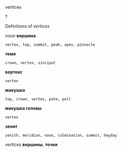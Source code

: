 vertices

?


Definitions of _vertices_

noun
**вершина**

    vertex, top, summit, peak, apex, pinnacle
**темя**

    crown, vertex, sinciput
**вертекс**

    vertex
**макушка**

    top, crown, vertex, pate, poll
**макушка головы**

    vertex
**зенит**

    zenith, meridian, noon, culmination, summit, heyday

_vertices_
**вершины**, **точки**